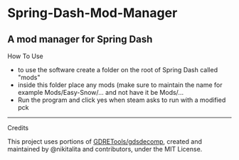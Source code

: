 # Spring-Dash-Mod-Manager
A mod manager for Spring Dash
---
How To Use
- to use the software create a folder on the root of Spring Dash called "mods"
- inside this folder place any mods (make sure to maintain the name for example Mods/Easy-Snow/... and not have it be Mods/...
- Run the program and click yes when steam asks to run with a modified pck
---
Credits

This project uses portions of [GDRETools/gdsdecomp](https://github.com/GDRETools/gdsdecomp), created and maintained by @nikitalita and contributors, under the MIT License.
